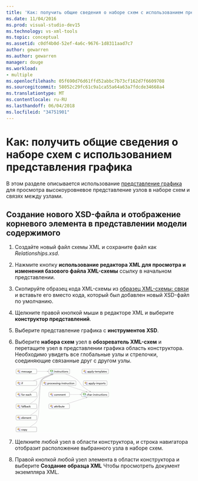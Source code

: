 ```yaml
---
title: 'Как: получить общие сведения о наборе схем с использованием представления графика в XML-схемы конструктора'
ms.date: 11/04/2016
ms.prod: visual-studio-dev15
ms.technology: vs-xml-tools
ms.topic: conceptual
ms.assetid: c0df4b0d-52ef-4a6c-9676-1d8311aad7c7
author: gewarren
ms.author: gewarren
manager: douge
ms.workload:
- multiple
ms.openlocfilehash: 05f690d76d61ffd52abbc7b73cf162d7f6609708
ms.sourcegitcommit: 58052c29fc61c9a1ca55a64a63a7fdcde34668a4
ms.translationtype: MT
ms.contentlocale: ru-RU
ms.lasthandoff: 06/04/2018
ms.locfileid: "34751901"
---
```

# <a name="how-to-get-an-overview-of-a-schema-set-using-the-graph-view"></a>Как: получить общие сведения о наборе схем с использованием представления графика

В этом разделе описывается использование [представление графика](../xml-tools/graph-view.md) для просмотра высокоуровневое представление узлов в наборе схем и связях между узлами.

## <a name="to-create-a-new-xsd-file-and-display-the-root-element-in-the-content-model-view"></a>Создание нового XSD-файла и отображение корневого элемента в представлении модели содержимого

1.  Создайте новый файл схемы XML и сохраните файл как *Relationships.xsd*.

2.  Нажмите кнопку **использование редактора XML для просмотра и изменения базового файла XML-схемы** ссылку в начальном представлении.

3.  Скопируйте образец кода XML-схемы из [образец XML-схемы: связи](../xml-tools/sample-xsd-file-relationships.md) и вставьте его вместо кода, который был добавлен новый XSD-файл по умолчанию.

4.  Щелкните правой кнопкой мыши в редакторе XML и выберите **конструктор представлений**.

5.  Выберите представление графика с **инструментов XSD**.

6.  Выберите **набора схем** узел в **обозреватель XML-схем** и перетащите узел в представлении графика область конструктора. Необходимо увидеть все глобальные узлы и стрелочки, соединяющие связанные друг с другом узлы.

     ![Представление диаграммы](../xml-tools/media/relationshipingraphview.gif)

7.  Щелкните любой узел в области конструктора, и строка навигатора отобразит расположение выбранного узла в наборе схем.

8.  Правой кнопкой любой узел элемента в области конструктора и выберите **Создание образца XML** Чтобы просмотреть документ экземпляра XML.